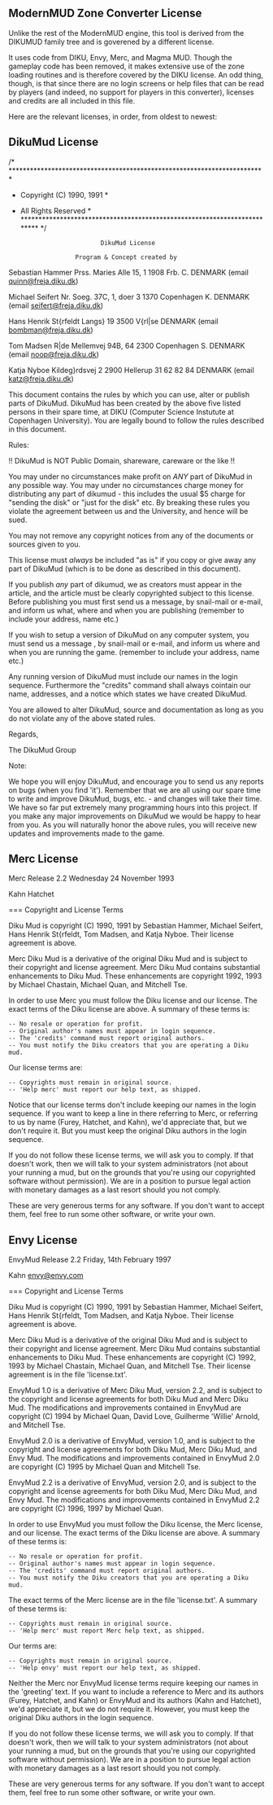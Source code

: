 ModernMUD Zone Converter License
--------------------------------

Unlike the rest of the ModernMUD engine, this tool is derived from the DIKUMUD
family tree and is goverened by a different license.

It uses code from DIKU, Envy, Merc, and Magma MUD. Though the gameplay code has
been removed, it makes extensive use of the zone loading routines and is
therefore covered by the DIKU license. An odd thing, though, is that since there
are no login screens or help files that can be read by players (and indeed, no
support for players in this converter), licenses and credits are all included in
this file.

Here are the relevant licenses, in order, from oldest to newest:

DikuMud License
---------------

/* ************************************************************************
*  Copyright (C) 1990, 1991                                               *
*  All Rights Reserved                                                    *
************************************************************************* */

                             DikuMud License

                      Program & Concept created by


Sebastian Hammer
Prss. Maries Alle 15, 1
1908 Frb. C.
DENMARK
(email quinn@freja.diku.dk)

Michael Seifert
Nr. Soeg. 37C, 1, doer 3
1370 Copenhagen K.
DENMARK
(email seifert@freja.diku.dk)

Hans Henrik St{rfeldt
Langs} 19
3500 V{rl|se
DENMARK
(email bombman@freja.diku.dk)

Tom Madsen
R|de Mellemvej 94B, 64
2300 Copenhagen S.
DENMARK
(email noop@freja.diku.dk)

Katja Nyboe
Kildeg}rdsvej 2
2900 Hellerup
31 62 82 84
DENMARK
(email katz@freja.diku.dk)


This document contains the rules by which you can use, alter or publish
parts of DikuMud. DikuMud has been created by the above five listed persons
in their spare time, at DIKU (Computer Science Instutute at Copenhagen
University). You are legally bound to follow the rules described in this
document.

Rules:

   !! DikuMud is NOT Public Domain, shareware, careware or the like !!

   You may under no circumstances make profit on *ANY* part of DikuMud in
   any possible way. You may under no circumstances charge money for
   distributing any part of dikumud - this includes the usual $5 charge
   for "sending the disk" or "just for the disk" etc.
   By breaking these rules you violate the agreement between us and the
   University, and hence will be sued.

   You may not remove any copyright notices from any of the documents or
   sources given to you.

   This license must *always* be included "as is" if you copy or give
   away any part of DikuMud (which is to be done as described in this
   document).

   If you publish *any* part of dikumud, we as creators must appear in the
   article, and the article must be clearly copyrighted subject to this
   license. Before publishing you must first send us a message, by
   snail-mail or e-mail, and inform us what, where and when you are
   publishing (remember to include your address, name etc.)

   If you wish to setup a version of DikuMud on any computer system, you
   must send us a message , by snail-mail or e-mail, and inform us where
   and when you are running the game. (remember to include 
   your address, name etc.)


   Any running version of DikuMud must include our names in the login
   sequence. Furthermore the "credits" command shall always cointain
   our name, addresses, and a notice which states we have created DikuMud.

   You are allowed to alter DikuMud, source and documentation as long as
   you do not violate any of the above stated rules.


Regards,

The DikuMud Group


Note:

We hope you will enjoy DikuMud, and encourage you to send us any reports
on bugs (when you find 'it'). Remember that we are all using our spare
time to write and improve DikuMud, bugs, etc. - and changes will take their
time. We have so far put extremely many programming hours into this project.
If you make any major improvements on DikuMud we would be happy to
hear from you. As you will naturally honor the above rules, you will receive
new updates and improvements made to the game.


Merc License
------------

Merc Release 2.2
Wednesday 24 November 1993

Kahn
Hatchet

=== Copyright and License Terms

Diku Mud is copyright (C) 1990, 1991 by Sebastian Hammer, Michael Seifert,
Hans Henrik St{rfeldt, Tom Madsen, and Katja Nyboe.  Their license agreement
is above.

Merc Diku Mud is a derivative of the original Diku Mud and is subject to their
copyright and license agreement.  Merc Diku Mud contains substantial
enhancements to Diku Mud.  These enhancements are copyright 1992, 1993 by
Michael Chastain, Michael Quan, and Mitchell Tse.

In order to use Merc you must follow the Diku license and our license.  The
exact terms of the Diku license are above.  A summary of
these terms is:

	-- No resale or operation for profit.
	-- Original author's names must appear in login sequence.
	-- The 'credits' command must report original authors.
	-- You must notify the Diku creators that you are operating a Diku mud.

Our license terms are:

	-- Copyrights must remain in original source.
	-- 'Help merc' must report our help text, as shipped.

Notice that our license terms don't include keeping our names in the login
sequence.  If you want to keep a line in there referring to Merc, or referring
to us by name (Furey, Hatchet, and Kahn), we'd appreciate that, but we don't
require it.  But you must keep the original Diku authors in the login sequence.

If you do not follow these license terms, we will ask you to comply.  If that
doesn't work, then we will talk to your system administrators (not about your
running a mud, but on the grounds that you're using our copyrighted software
without permission).  We are in a position to pursue legal action with
monetary damages as a last resort should you not comply.

These are very generous terms for any software.  If you don't want to accept
them, feel free to run some other software, or write your own.


Envy License
------------

EnvyMud Release 2.2
Friday, 14th February 1997

Kahn		envy@envy.com

=== Copyright and License Terms

Diku Mud is copyright (C) 1990, 1991 by Sebastian Hammer, Michael Seifert,
Hans Henrik St{rfeldt, Tom Madsen, and Katja Nyboe.  Their license agreement
is above.

Merc Diku Mud is a derivative of the original Diku Mud and is subject to their
copyright and license agreement.  Merc Diku Mud contains substantial
enhancements to Diku Mud.  These enhancements are copyright (C) 1992, 1993 by
Michael Chastain, Michael Quan, and Mitchell Tse.  Their license agreement is
in the file 'license.txt'.

EnvyMud 1.0 is a derivative of Merc Diku Mud, version 2.2, and is subject to 
the copyright and license agreements for both Diku Mud and Merc Diku Mud.
The modifications and improvements contained in EnvyMud are copyright (C) 1994
by Michael Quan, David Love, Guilherme 'Willie' Arnold, and Mitchell Tse.

EnvyMud 2.0 is a derivative of EnvyMud, version 1.0, and is subject to 
the copyright and license agreements for both Diku Mud, Merc Diku Mud,
and Envy Mud.  The modifications and improvements contained in EnvyMud 2.0
are copyright (C) 1995 by Michael Quan and Mitchell Tse.

EnvyMud 2.2 is a derivative of EnvyMud, version 2.0, and is subject to 
the copyright and license agreements for both Diku Mud, Merc Diku Mud,
and Envy Mud.  The modifications and improvements contained in EnvyMud 2.2
are copyright (C) 1996, 1997 by Michael Quan.

In order to use EnvyMud you must follow the Diku license, the Merc license,
and our license.  The exact terms of the Diku license are above.  A summary of
these terms is:

	-- No resale or operation for profit.
	-- Original author's names must appear in login sequence.
	-- The 'credits' command must report original authors.
	-- You must notify the Diku creators that you are operating a Diku mud.

The exact terms of the Merc license are in the file 'license.txt'.  A summary
of these terms is:

	-- Copyrights must remain in original source.
	-- 'Help merc' must report Merc help text, as shipped.

Our terms are:

	-- Copyrights must remain in original source.
	-- 'Help envy' must report our help text, as shipped.

Neither the Merc nor EnvyMud license terms require keeping our names in the
'greeting' text.  If you want to include a reference to Merc and its authors
(Furey, Hatchet, and Kahn) or EnvyMud and its authors (Kahn and
Hatchet), we'd appreciate it, but we do not require it.  However, you
must keep the original Diku authors in the login sequence.

If you do not follow these license terms, we will ask you to comply.  If that
doesn't work, then we will talk to your system administrators (not about your
running a mud, but on the grounds that you're using our copyrighted software
without permission).  We are in a position to pursue legal action with
monetary damages as a last resort should you not comply.

These are very generous terms for any software.  If you don't want to accept
them, feel free to run some other software, or write your own.
